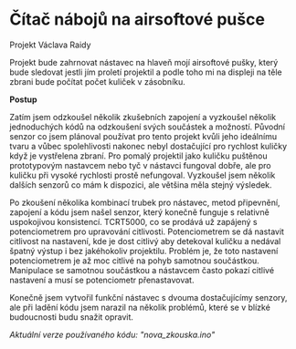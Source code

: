 # Čítač nábojů na airsoftové pušce
Projekt Václava Raidy

Projekt bude zahrnovat nástavec na hlaveň mojí airsoftové pušky, který bude sledovat jestli jím proletí projektil a podle toho mi na displeji na těle zbrani bude počítat počet kuliček v zásobníku.

**Postup**

  Zatím jsem odzkoušel několik zkušebních zapojení a vyzkoušel několik jednoduchých kódů na odzkoušení svých součástek a možností. 
Původní senzor co jsem plánoval používat pro tento projekt kvůli jeho ideálnímu tvaru a vůbec spolehlivosti nakonec nebyl dostačující pro rychlost kuličky když je vystřelena zbraní. Pro pomalý projektil jako kuličku puštěnou prototypovým nastavcem nebo tyč v nástavci fungoval dobře, ale pro kuličku při vysoké rychlosti prostě nefungoval. Vyzkoušel jsem několik dalších senzorů co mám k dispozici, ale většina měla stejný výsledek.

  Po zkoušení několika kombinací trubek pro nástavec, metod připevnění, zapojení a kódu jsem našel senzor, který konečně funguje s relativně uspokojivou konsistencí. TCRT5000, co se prodává už zapájený s potenciometrem pro upravování citlivosti. Potenciometrem se dá nastavit citlivost na nastavení, kde je dost citlivý aby detekoval kuličku a nedával špatný výstup i bez jakéhokoliv projektilu. Problém je, že toto nastavení potenciometrem je až moc citlivé na pohyb samotnou součástkou. Manipulace se samotnou součástkou a nástavcem často pokazí citlivé nastavení a musí se potenciometr přenastavovat.

Konečně jsem vytvořil funkční nástavec s dvouma dostačujícímy senzory, ale při ladění kódu jsem narazil na několik problémů, které se v blízké budoucnosti budu snažit opravit.


*Aktuální verze používaného kódu: "nova_zkouska.ino"*
